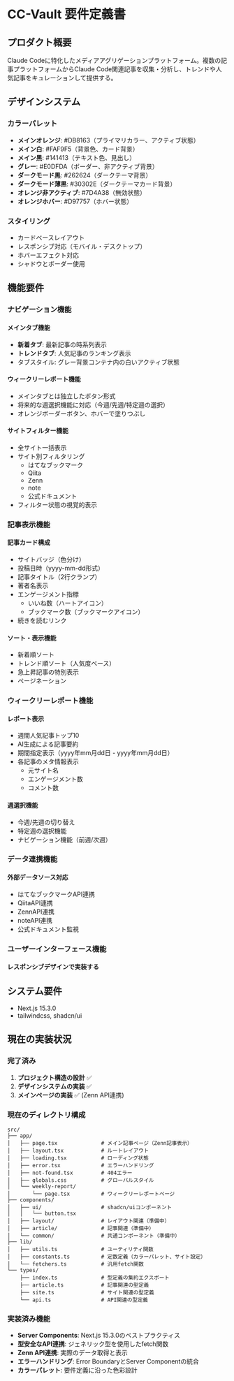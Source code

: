 # CC-Vault 要件定義書

## プロダクト概要

Claude Codeに特化したメディアアグリゲーションプラットフォーム。複数の記事プラットフォームからClaude Code関連記事を収集・分析し、トレンドや人気記事をキュレーションして提供する。

## デザインシステム

### カラーパレット
- **メインオレンジ**: #DB8163（プライマリカラー、アクティブ状態）
- **メイン白**: #FAF9F5（背景色、カード背景）
- **メイン黒**: #141413（テキスト色、見出し）
- **グレー**: #E0DFDA（ボーダー、非アクティブ背景）
- **ダークモード黒**: #262624（ダークテーマ背景）
- **ダークモード薄黒**: #30302E（ダークテーマカード背景）
- **オレンジ非アクティブ**: #7D4A38（無効状態）
- **オレンジホバー**: #D97757（ホバー状態）

### スタイリング
- カードベースレイアウト
- レスポンシブ対応（モバイル・デスクトップ）
- ホバーエフェクト対応
- シャドウとボーダー使用

## 機能要件

### ナビゲーション機能

#### メインタブ機能
- **新着タブ**: 最新記事の時系列表示
- **トレンドタブ**: 人気記事のランキング表示
- タブスタイル: グレー背景コンテナ内の白いアクティブ状態

#### ウィークリーレポート機能
- メインタブとは独立したボタン形式
- 将来的な週選択機能に対応（今週/先週/特定週の選択）
- オレンジボーダーボタン、ホバーで塗りつぶし

#### サイトフィルター機能
- 全サイト一括表示
- サイト別フィルタリング
  - はてなブックマーク
  - Qiita
  - Zenn
  - note
  - 公式ドキュメント
- フィルター状態の視覚的表示

### 記事表示機能

#### 記事カード構成
- サイトバッジ（色分け）
- 投稿日時（yyyy-mm-dd形式）
- 記事タイトル（2行クランプ）
- 著者名表示
- エンゲージメント指標
  - いいね数（ハートアイコン）
  - ブックマーク数（ブックマークアイコン）
- 続きを読むリンク

#### ソート・表示機能
- 新着順ソート
- トレンド順ソート（人気度ベース）
- 急上昇記事の特別表示
- ページネーション

### ウィークリーレポート機能

#### レポート表示
- 週間人気記事トップ10
- AI生成による記事要約
- 期間指定表示（yyyy年mm月dd日 - yyyy年mm月dd日）
- 各記事のメタ情報表示
  - 元サイト名
  - エンゲージメント数
  - コメント数

#### 週選択機能
- 今週/先週の切り替え
- 特定週の選択機能
- ナビゲーション機能（前週/次週）

### データ連携機能

#### 外部データソース対応
- はてなブックマークAPI連携
- QiitaAPI連携
- ZennAPI連携
- noteAPI連携
- 公式ドキュメント監視

### ユーザーインターフェース機能

#### レスポンシブデザインで実装する


## システム要件

- Next.js 15.3.0
- tailwindcss, shadcn/ui

## 現在の実装状況

### 完了済み
1. **プロジェクト構造の設計** ✅
2. **デザインシステムの実装** ✅
3. **メインページの実装** ✅ (Zenn API連携)

### 現在のディレクトリ構成
```
src/
├── app/
│   ├── page.tsx              # メイン記事ページ（Zenn記事表示）
│   ├── layout.tsx            # ルートレイアウト
│   ├── loading.tsx           # ローディング状態
│   ├── error.tsx             # エラーハンドリング
│   ├── not-found.tsx         # 404エラー
│   ├── globals.css           # グローバルスタイル
│   └── weekly-report/
│       └── page.tsx          # ウィークリーレポートページ
├── components/
│   ├── ui/                   # shadcn/uiコンポーネント
│   │   └── button.tsx
│   ├── layout/               # レイアウト関連（準備中）
│   ├── article/              # 記事関連（準備中）
│   └── common/               # 共通コンポーネント（準備中）
├── lib/
│   ├── utils.ts              # ユーティリティ関数
│   ├── constants.ts          # 定数定義（カラーパレット、サイト設定）
│   └── fetchers.ts           # 汎用fetch関数
└── types/
    ├── index.ts              # 型定義の集約エクスポート
    ├── article.ts            # 記事関連の型定義
    ├── site.ts               # サイト関連の型定義
    └── api.ts                # API関連の型定義
```

### 実装済み機能
- **Server Components**: Next.js 15.3.0のベストプラクティス
- **型安全なAPI連携**: ジェネリック型を使用したfetch関数
- **Zenn API連携**: 実際のデータ取得と表示
- **エラーハンドリング**: Error BoundaryとServer Componentの統合
- **カラーパレット**: 要件定義に沿った色彩設計
